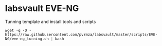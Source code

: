 # labsvault EVE-NG

Tunning template and install tools and scripts

`
wget -q -O - https://raw.githubusercontent.com/pvrmza/labsvault/master/scripts/EVE-NG/eve-ng_tunning.sh | bash 
`